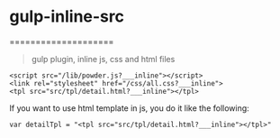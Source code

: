 # gulp-inline-src
====================

> gulp plugin, inline js, css and html files


```
<script src="/lib/powder.js?___inline"></script>
<link rel="stylesheet" href="/css/all.css?___inline">
<tpl src="src/tpl/detail.html?___inline"></tpl>
```
If you want to use html template in js, you do it like the following:
```
var detailTpl = "<tpl src="src/tpl/detail.html?___inline"></tpl>"
```